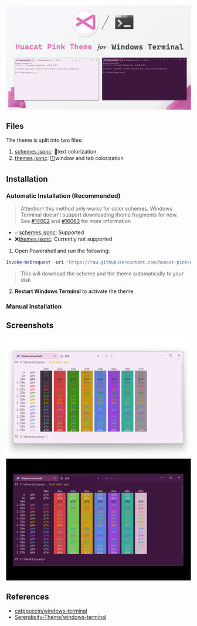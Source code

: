 ![welcome](img/welcome.png)


## Files
The theme is split into two files:
1. [schemes.jsonc](schemes.jsonc): 📄text colorization
2. [themes.jsonc](themes.jsonc): 🪟window and tab colorization

## Installation
### Automatic Installation (Recommended)
> Attention! this method only works for color schemes, Windows Terminal doesn't support downloading theme fragments for now.\
See [#14002](https://github.com/microsoft/terminal/issues/14002) and [#16063](https://github.com/microsoft/terminal/issues/16063) for more information
- ✅[schemes.jsonc](schemes.jsonc): Supported
- ❌[themes.jsonc](themes.jsonc): Currently not supported
1. Open Powershell and run the following:
```powershell
Invoke-Webrequest -uri 'https://raw.githubusercontent.com/huacat-pink/windows-terminal/main/schemes.jsonc' -OutFile ( New-Item -Path "$($env:LOCALAPPDATA)\Microsoft\Windows Terminal\Fragments\Huacat Pink Theme\schemes.json" -Force )
```
> This will download the scheme and the theme automatically to your disk
2. **Restart Windows Terminal** to activate the theme

### Manual Installation


## Screenshots
![light colortest](img/light_coltest.png)
![dark colortest](img/dark_coltest.png)

## References

- [catppuccin/windows-terminal](https://github.com/catppuccin/windows-terminal)
- [Serendipity-Theme/windows-terminal](https://github.com/Serendipity-Theme/windows-terminal)
